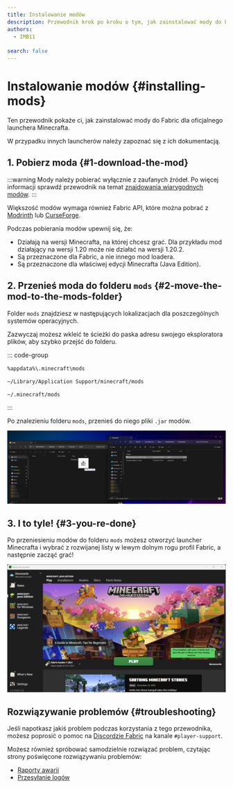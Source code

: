 ```yaml
---
title: Instalowanie modów
description: Przewodnik krok po kroku o tym, jak zainstalować mody do Fabric.
authors:
  - IMB11

search: false
---
```


# Instalowanie modów {#installing-mods}

Ten przewodnik pokaże ci, jak zainstalować mody do Fabric dla oficjalnego launchera Minecrafta.

W przypadku innych launcherów należy zapoznać się z ich dokumentacją.

## 1. Pobierz moda {#1-download-the-mod}

:::warning
Mody należy pobierać wyłącznie z zaufanych źródeł. Po więcej informacji sprawdź przewodnik na temat [znajdowania wiarygodnych modów](./finding-mods).
:::

Większość modów wymaga również Fabric API, które można pobrać z [Modrinth](https://modrinth.com/mod/fabric-api) lub [CurseForge](https://curseforge.com/minecraft/mc-mods/fabric-api).

Podczas pobierania modów upewnij się, że:

- Działają na wersji Minecrafta, na której chcesz grać. Dla przykładu mod działający na wersji 1.20 może nie działać na wersji 1.20.2.
- Są przeznaczone dla Fabric, a nie innego mod loadera.
- Są przeznaczone dla właściwej edycji Minecrafta (Java Edition).

## 2. Przenieś moda do folderu `mods` {#2-move-the-mod-to-the-mods-folder}

Folder `mods` znajdziesz w następujących lokalizacjach dla poszczególnych systemów operacyjnych.

Zazwyczaj możesz wkleić te ścieżki do paska adresu swojego eksploratora plików, aby szybko przejść do folderu.

::: code-group

```:no-line-numbers [Windows]
%appdata%\.minecraft\mods
```

```:no-line-numbers [macOS]
~/Library/Application Support/minecraft/mods
```

```:no-line-numbers [Linux]
~/.minecraft/mods
```

:::

Po znalezieniu folderu `mods`, przenieś do niego pliki `.jar` modów.

![Zainstalowane mody w folderze mods](/assets/players/installing-mods.png)

## 3. I to tyle! {#3-you-re-done}

Po przeniesieniu modów do folderu `mods` możesz otworzyć launcher Minecrafta i wybrać z rozwijanej listy w lewym dolnym rogu profil Fabric, a następnie zacząć grać!

![Launcher Minecrafta z wybranym profilem Fabric](/assets/players/installing-fabric/launcher-screen.png)

## Rozwiązywanie problemów {#troubleshooting}

Jeśli napotkasz jakiś problem podczas korzystania z tego przewodnika, możesz poprosić o pomoc na [Discordzie Fabric](https://discord.gg/v6v4pMv) na kanale `#player-support`.

Możesz również spróbować samodzielnie rozwiązać problem, czytając strony poświęcone rozwiązywaniu problemów:

- [Raporty awarii](./troubleshooting/crash-reports)
- [Przesyłanie logów](./troubleshooting/uploading-logs)
